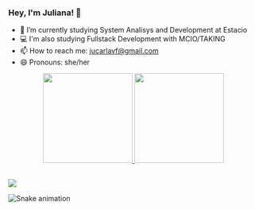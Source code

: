 ### Hey, I'm Juliana! 👋



- 🌱 I’m currently studying System Analisys and Development at Estacio 
- 💻 I'm also studying Fullstack Development with MCIO/TAKING
- 📫 How to reach me: jucarlavf@gmail.com
- 😄 Pronouns: she/her

<div align="center">
  <a href="https://github.com/jcarla">
  <img height="180em" src="https://github-readme-stats.vercel.app/api?username=jcarla&show_icons=true&theme=dark&include_all_commits=true&count_private=true"/>
  <img height="180em" src="https://github-readme-stats.vercel.app/api/top-langs/?username=jcarla&layout=compact&langs_count=7&theme=dark"/>
</div>
  
  ##
  
  <div>
    <a href="https://www.linkedin.com/in/juliana-fernandes-981047235" target="_blank"><img src="https://img.shields.io/badge/-LinkedIn-%230077B5?style=for-the-badge&logo=linkedin&logoColor=white" target="_blank"></a>
  </div>
  
  ![Snake animation](https://github.com/jcarla/jcarla/blob/output/github-contribution-grid-snake.svg)
